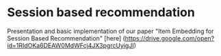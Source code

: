 # Session based recommendation
Presentation and basic implementation of our paper "Item Embedding for Session Based Recommendation" [here] (https://drive.google.com/open?id=1RIdOKa6DEAW0MdWFcj4JX3pgrcUyigJI)
